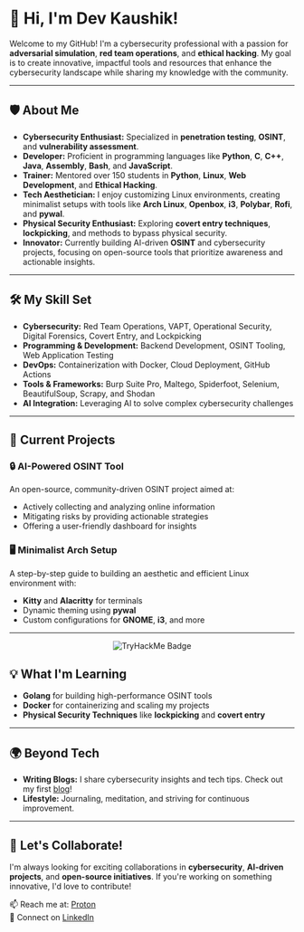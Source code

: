 # 👋 Hi, I'm Dev Kaushik!

Welcome to my GitHub! I'm a cybersecurity professional with a passion for **adversarial simulation**, **red team operations**, and **ethical hacking**. My goal is to create innovative, impactful tools and resources that enhance the cybersecurity landscape while sharing my knowledge with the community.

---

## 🛡️ About Me

- **Cybersecurity Enthusiast:** Specialized in **penetration testing**, **OSINT**, and **vulnerability assessment**.
- **Developer:** Proficient in programming languages like **Python**, **C**, **C++**, **Java**, **Assembly**, **Bash**, and **JavaScript**.
- **Trainer:** Mentored over 150 students in **Python**, **Linux**, **Web Development**, and **Ethical Hacking**.
- **Tech Aesthetician:** I enjoy customizing Linux environments, creating minimalist setups with tools like **Arch Linux**, **Openbox**, **i3**, **Polybar**, **Rofi**, and **pywal**.
- **Physical Security Enthusiast:** Exploring **covert entry techniques**, **lockpicking**, and methods to bypass physical security.
- **Innovator:** Currently building AI-driven **OSINT** and cybersecurity projects, focusing on open-source tools that prioritize awareness and actionable insights.

---

## 🛠️ My Skill Set

- **Cybersecurity:** Red Team Operations, VAPT, Operational Security, Digital Forensics, Covert Entry, and Lockpicking  
- **Programming & Development:** Backend Development, OSINT Tooling, Web Application Testing  
- **DevOps:** Containerization with Docker, Cloud Deployment, GitHub Actions  
- **Tools & Frameworks:** Burp Suite Pro, Maltego, Spiderfoot, Selenium, BeautifulSoup, Scrapy, and Shodan  
- **AI Integration:** Leveraging AI to solve complex cybersecurity challenges  

---

## 🌟 Current Projects

### 🔒 AI-Powered OSINT Tool 
An open-source, community-driven OSINT project aimed at:  
- Actively collecting and analyzing online information  
- Mitigating risks by providing actionable strategies  
- Offering a user-friendly dashboard for insights  

### 🖥️ Minimalist Arch Setup  
A step-by-step guide to building an aesthetic and efficient Linux environment with:  
- **Kitty** and **Alacritty** for terminals  
- Dynamic theming using **pywal**  
- Custom configurations for **GNOME**, **i3**, and more  

---
<p align="center">
  <img src="https://tryhackme.com/api/v2/badges/public-profile?userPublicId=475001" alt="TryHackMe Badge"/>
</p>

## 💡 What I'm Learning

- **Golang** for building high-performance OSINT tools  
- **Docker** for containerizing and scaling my projects  
- **Physical Security Techniques** like **lockpicking** and **covert entry**  

---

## 🌍 Beyond Tech

- **Writing Blogs:** I share cybersecurity insights and tech tips. Check out my first [blog](https://xenin.hashnode.dev/still-using-nmap-try-rustscan)!  
- **Lifestyle:** Journaling, meditation, and striving for continuous improvement.  

---

## 🤝 Let's Collaborate!

I'm always looking for exciting collaborations in **cybersecurity**, **AI-driven projects**, and **open-source initiatives**. If you're working on something innovative, I'd love to contribute!

📫 Reach me at: [Proton](mailto:kaushik.exe@protonmail.com)  
💼 Connect on [LinkedIn](https://www.linkedin.com/in/0xkaushik/)  
